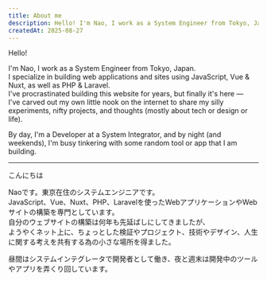 ```yaml
---
title: About me
description: Hello! I'm Nao, I work as a System Engineer from Tokyo, Japan.
createdAt: 2025-08-27
---
```


Hello!

I'm Nao, I work as a System Engineer from Tokyo, Japan.  
I specialize in building web applications and sites using JavaScript, Vue & Nuxt, as well as PHP & Laravel.  
I've procrastinated building this website for years, but finally it's here —  
I've carved out my own little nook on the internet to share my silly experiments, nifty projects, and thoughts (mostly about tech or design or life).

By day, I'm a Developer at a System Integrator, and by night (and weekends), I'm busy tinkering with some random tool or app that I am building.

---

こんにちは

Naoです。東京在住のシステムエンジニアです。  
JavaScript、Vue、Nuxt、PHP、Laravelを使ったWebアプリケーションやWebサイトの構築を専門としています。  
自分のウェブサイトの構築は何年も先延ばしにしてきましたが、  
ようやくネット上に、ちょっとした検証やプロジェクト、技術やデザイン、人生に関する考えを共有する為の小さな場所を得ました。

昼間はシステムインテグレータで開発者として働き、夜と週末は開発中のツールやアプリを弄くり回しています。
